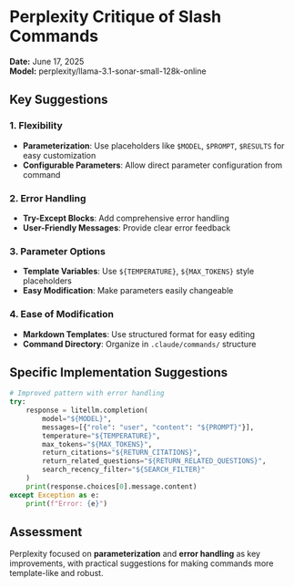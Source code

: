 # Perplexity Critique of Slash Commands

**Date:** June 17, 2025  
**Model:** perplexity/llama-3.1-sonar-small-128k-online

## Key Suggestions

### 1. **Flexibility**
- **Parameterization**: Use placeholders like `$MODEL`, `$PROMPT`, `$RESULTS` for easy customization
- **Configurable Parameters**: Allow direct parameter configuration from command

### 2. **Error Handling**  
- **Try-Except Blocks**: Add comprehensive error handling
- **User-Friendly Messages**: Provide clear error feedback

### 3. **Parameter Options**
- **Template Variables**: Use `${TEMPERATURE}`, `${MAX_TOKENS}` style placeholders
- **Easy Modification**: Make parameters easily changeable

### 4. **Ease of Modification**
- **Markdown Templates**: Use structured format for easy editing
- **Command Directory**: Organize in `.claude/commands/` structure

## Specific Implementation Suggestions

```python
# Improved pattern with error handling
try:
    response = litellm.completion(
        model="${MODEL}",
        messages=[{"role": "user", "content": "${PROMPT}"}],
        temperature="${TEMPERATURE}",
        max_tokens="${MAX_TOKENS}",
        return_citations="${RETURN_CITATIONS}",
        return_related_questions="${RETURN_RELATED_QUESTIONS}",
        search_recency_filter="${SEARCH_FILTER}"
    )
    print(response.choices[0].message.content)
except Exception as e:
    print(f"Error: {e}")
```

## Assessment
Perplexity focused on **parameterization** and **error handling** as key improvements, with practical suggestions for making commands more template-like and robust.